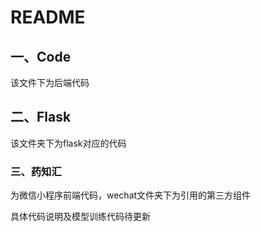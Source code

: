 # README

## 一、Code

该文件下为后端代码

## 二、Flask

该文件夹下为flask对应的代码

### 三、药知汇

为微信小程序前端代码，wechat文件夹下为引用的第三方组件



具体代码说明及模型训练代码待更新